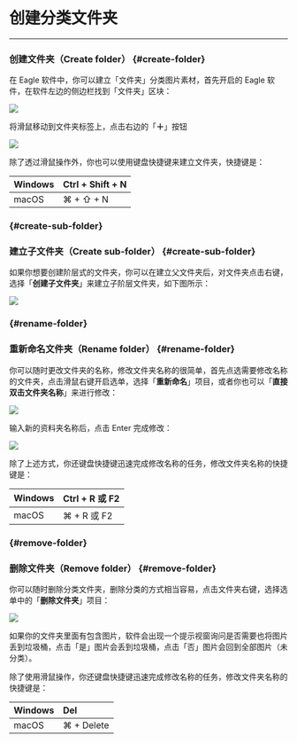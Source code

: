 # 创建分类文件夹

---

### 创建文件夹（Create folder） {#create-folder}

在 Eagle 软件中，你可以建立「文件夹」分类图片素材，首先开启的 Eagle 软件，在软件左边的侧边栏找到「文件夹」区块：

![](http://via.placeholder.com/350x150)

将滑鼠移动到文件夹标签上，点击右边的「**＋**」按钮

![](http://via.placeholder.com/350x150)

除了透过滑鼠操作外，你也可以使用键盘快捷键来建立文件夹，快捷键是：

| Windows | Ctrl + Shift + N |
| :--- | :--- |
| macOS | ⌘ + ⇧ + N |

###  {#create-sub-folder}

### 建立子文件夹（Create sub-folder） {#create-sub-folder}

如果你想要创建阶层式的文件夹，你可以在建立父文件夹后，对文件夹点击右键，选择「**创建子文件夹**」来建立子阶层文件夹，如下图所示：

![](http://via.placeholder.com/350x150)

###  {#rename-folder}

### 重新命名文件夹（Rename folder） {#rename-folder}

你可以随时更改文件夹的名称，修改文件夹名称的很简单，首先点选需要修改名称的文件夹，点击滑鼠右键开启选单，选择「**重新命名**」项目，或者你也可以「**直接双击文件夹名称**」来进行修改：

![](http://via.placeholder.com/350x150)

输入新的资料夹名称后，点击 Enter 完成修改：

![](http://via.placeholder.com/350x150)

除了上述方式，你还键盘快捷键迅速完成修改名称的任务，修改文件夹名称的快捷键是：

| Windows | Ctrl + R 或 F2 |
| :--- | :--- |
| macOS | ⌘ + R 或 F2 |

###  {#remove-folder}

### 删除文件夹（Remove folder） {#remove-folder}

你可以随时删除分类文件夹，删除分类的方式相当容易，点击文件夹右键，选择选单中的「**删除文件夹**」项目：

![](http://via.placeholder.com/350x150)



如果你的文件夹里面有包含图片，软件会出现一个提示视窗询问是否需要也将图片丢到垃圾桶，点击「是」图片会丢到垃圾桶，点击「否」图片会回到全部图片（未分类）。



除了使用滑鼠操作，你还键盘快捷键迅速完成修改名称的任务，修改文件夹名称的快捷键是：

| Windows | Del |
| :--- | :--- |
| macOS | ⌘ + Delete |



